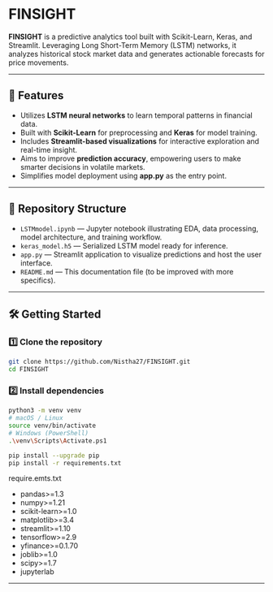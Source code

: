 # FINSIGHT

**FINSIGHT** is a predictive analytics tool built with Scikit-Learn, Keras, and Streamlit. Leveraging Long Short-Term Memory (LSTM) networks, it analyzes historical stock market data and generates actionable forecasts for price movements.

---

## 🚀 Features

- Utilizes **LSTM neural networks** to learn temporal patterns in financial data.
- Built with **Scikit-Learn** for preprocessing and **Keras** for model training.
- Includes **Streamlit-based visualizations** for interactive exploration and real-time insight.
- Aims to improve **prediction accuracy**, empowering users to make smarter decisions in volatile markets.
- Simplifies model deployment using **app.py** as the entry point.

---

## 📂 Repository Structure

- `LSTMmodel.ipynb` — Jupyter notebook illustrating EDA, data processing, model architecture, and training workflow.
- `keras_model.h5` — Serialized LSTM model ready for inference.
- `app.py` — Streamlit application to visualize predictions and host the user interface.
- `README.md` — This documentation file (to be improved with more specifics).

---

## 🛠 Getting Started

### 1️⃣ Clone the repository
```bash
git clone https://github.com/Nistha27/FINSIGHT.git
cd FINSIGHT
```
### 2️⃣ Install dependencies
```bash
python3 -m venv venv
# macOS / Linux
source venv/bin/activate
# Windows (PowerShell)
.\venv\Scripts\Activate.ps1

pip install --upgrade pip
pip install -r requirements.txt

```
require.emts.txt
* pandas>=1.3
* numpy>=1.21
* scikit-learn>=1.0
* matplotlib>=3.4
* streamlit>=1.10
* tensorflow>=2.9
* yfinance>=0.1.70
* joblib>=1.0
* scipy>=1.7
* jupyterlab
---


